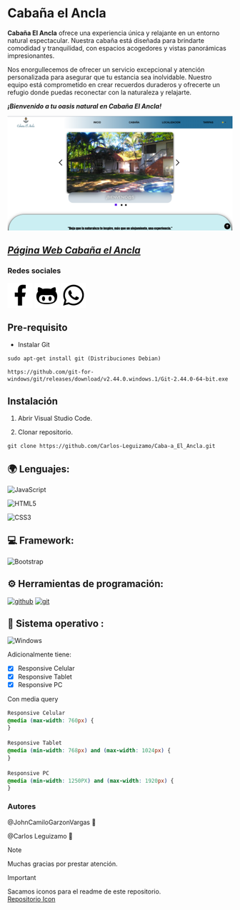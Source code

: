 # Cabaña el Ancla

**Cabaña El Ancla** ofrece una experiencia única y relajante en un entorno natural espectacular. Nuestra cabaña está diseñada para brindarte comodidad y tranquilidad, con espacios acogedores y vistas panorámicas impresionantes. 

Nos enorgullecemos de ofrecer un servicio excepcional y atención personalizada para asegurar que tu estancia sea inolvidable. Nuestro equipo está comprometido en crear recuerdos duraderos y ofrecerte un refugio donde puedas reconectar con la naturaleza y relajarte. 

***¡Bienvenido a tu oasis natural en Cabaña El Ancla!***

![Interfaz](/img_readme/Readme.png "Inferfaz Cabaña")

[***Página Web Cabaña el Ancla***](https://carlos-leguizamo.github.io/Deploys_Caba-a/ "Cabaña el Ancla")
---
### Redes sociales 

[![facebook](/img_readme/RiFacebookFill.svg (Facebook))][1]   [![github](/img_readme/MdiGithubFace.svg (Github))][2]  [![whatsapp](/img_readme/UilWhatsapp.svg (WhatsApp))][3]

[1]: https://www.facebook.com/profile.php?id=100076069230788&mibextid=ZbWKwL
[2]: https://github.com/Carlos-Leguizamo/Caba-a_El_Ancla
[3]: https://wa.me/+573208164195?text=Hola%2C%20estoy%20interesado%20en%20tu%20producto/servicio

## Pre-requisito

+ Instalar Git
  
~~~
sudo apt-get install git (Distribuciones Debian)
~~~

~~~
https://github.com/git-for-windows/git/releases/download/v2.44.0.windows.1/Git-2.44.0-64-bit.exe
~~~

## Instalación

1. Abrir Visual Studio Code.
   
2. Clonar repositorio.
   
~~~
git clone https://github.com/Carlos-Leguizamo/Caba-a_El_Ancla.git
~~~



## :earth_africa: Lenguajes:

![JavaScript](https://img.shields.io/badge/javascript-%23323330.svg?style=for-the-badge&logo=javascript&logoColor=%23F7DF1E)

![HTML5](https://img.shields.io/badge/html5-%23E34F26.svg?style=for-the-badge&logo=html5&logoColor=white)

![CSS3](https://img.shields.io/badge/css3-%231572B6.svg?style=for-the-badge&logo=css3&logoColor=white)


## :computer: Framework:

![Bootstrap](https://img.shields.io/badge/Bootstrap-563D7C?style=for-the-badge&logo=bootstrap&logoColor=white)

## :gear: Herramientas de programación:

[<img alt="github" width="50px" src="https://raw.githubusercontent.com/coderjojo/coderjojo/master/img/github.svg"/>](https://github.com)
[<img alt="git" width="50px" src="https://iconape.com/wp-content/png_logo_vector/git-icon.png"/>](https://git-scm.com/)

## :wrench: Sistema operativo :

![Windows](https://img.shields.io/badge/Windows-0078D6?style=for-the-badge&logo=windows&logoColor=white)



Adicionalmente tiene:

* [x] Responsive Celular
* [x] Responsive Tablet
* [x] Responsive PC 

Con media query

~~~css
Responsive Celular
@media (max-width: 760px) {
}

Responsive Tablet
@media (min-width: 768px) and (max-width: 1024px) {
} 

Responsive PC
@media (min-width: 1250PX) and (max-width: 1920px) {
}
~~~



### Autores

@JohnCamiloGarzonVargas :wave:

@Carlos Leguizamo :wave:

> [!NOTE]
> Muchas gracias por prestar atención.


> [!IMPORTANT]
> Sacamos iconos para el readme de este repositorio.  
> [Repositorio Icon](https://github.com/ZooaDeV/ZooaDev/blob/main/README.md)